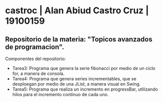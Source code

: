 # castroc | Alan Abiud Castro Cruz | 19100159
## Repositorio de la materia: "Topicos avanzados de programacion".
Componentes del repositorio:  
- Tarea3: Programa que genera la serie fibonacci por medio de un ciclo for, a manera de consola.  
- Tarea4: Programa que genera series incrementables, que se desploegan por medio de una JList, a manera visual en Swing.  
- Tarea5: Programa que realiza un incremento en progressBar, utilizando hilos para el incremento continuo de cada uno.  
 
